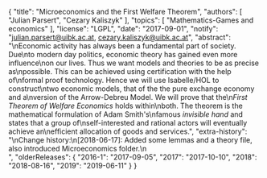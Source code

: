 {
    "title": "Microeconomics and the First Welfare Theorem",
    "authors": [
        "Julian Parsert",
        "Cezary Kaliszyk"
    ],
    "topics": [
        "Mathematics-Games and economics"
    ],
    "license": "LGPL",
    "date": "2017-09-01",
    "notify": "julian.parsert@uibk.ac.at, cezary.kaliszyk@uibk.ac.at",
    "abstract": "\nEconomic activity has always been a fundamental part of society. Due\nto modern day politics, economic theory has gained even more influence\non our lives. Thus we want models and theories to be as precise as\npossible. This can be achieved using certification with the help of\nformal proof technology. Hence we will use Isabelle/HOL to construct\ntwo economic models, that of the the pure exchange economy and a\nversion of the Arrow-Debreu Model. We will prove that the\n<i>First Theorem of Welfare Economics</i> holds within\nboth. The theorem is the mathematical formulation of Adam Smith's\nfamous <i>invisible hand</i> and states that a group of\nself-interested and rational actors will eventually achieve an\nefficient allocation of goods and services.",
    "extra-history": "\nChange history:\n[2018-06-17]: Added some lemmas and a theory file, also introduced Microeconomics folder.\n<br>",
    "olderReleases": {
        "2016-1": "2017-09-05",
        "2017": "2017-10-10",
        "2018": "2018-08-16",
        "2019": "2019-06-11"
    }
}